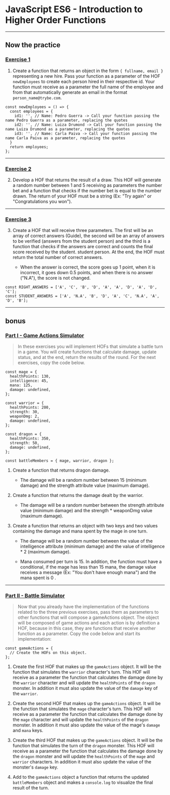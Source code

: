 # JavaScript ES6 - Introduction to Higher Order Functions

---

## Now the practice

### [Exercise 1](./exercise_1.js)

1. Create a function that returns an object in the form `{ fullname, email }` representing a new hire. Pass your function as a parameter of the HOF `newEmployees` to create each person hired in their respective id. Your function must receive as a parameter the full name of the employee and from that automatically generate an email in the format `person_name@trybe.com`.

```
const newEmployees = () => {
  const employees = {
    id1: '', // Name: Pedro Guerra -> Call your function passing the name Pedro Guerra as a parameter, replacing the quotes
    id2: '', // Name: Luiza Drumond -> Call your function passing the name Luiza Drumond as a parameter, replacing the quotes
    id3: '', // Name: Carla Paiva -> Call your function passing the name Carla Paiva as a parameter, replacing the quotes
  }
  return employees;
};
```

---

### [Exercise 2](./exercise_2.js)

2. Develop a HOF that returns the result of a draw. This HOF will generate a random number between 1 and 5 receiving as parameters the number bet and a function that checks if the number bet is equal to the number drawn. The return of your HOF must be a string (Ex: "Try again" or "Congratulations you won").

---

### [Exercise 3](./exercise_3.js)

3. Create a HOF that will receive three parameters. The first will be an array of correct answers (Guide), the second will be an array of answers to be verified (answers from the student person) and the third is a function that checks if the answers are correct and counts the final score received by the student. student person. At the end, the HOF must return the total number of correct answers.

   - When the answer is correct, the score goes up 1 point, when it is incorrect, it goes down 0.5 points, and when there is no answer ("N.A"), the score is not changed.

```
const RIGHT_ANSWERS = ['A', 'C', 'B', 'D', 'A', 'A', 'D', 'A', 'D', 'C'];
const STUDENT_ANSWERS = ['A', 'N.A', 'B', 'D', 'A', 'C', 'N.A', 'A', 'D', 'B'];
```

---

## bonus

### [Part I - Game Actions Simulator](./exercise_4.js)

> In these exercises you will implement HOFs that simulate a battle turn in a game. You will create functions that calculate damage, update status, and at the end, return the results of the round.
> For the next exercises, copy the code below.

```
const mage = {
  healthPoints: 130,
  intelligence: 45,
  mana: 125,
  damage: undefined,
};

const warrior = {
  healthPoints: 200,
  strength: 30,
  weaponDmg: 2,
  damage: undefined,
};

const dragon = {
  healthPoints: 350,
  strength: 50,
  damage: undefined,
};

const battleMembers = { mage, warrior, dragon };
```

1. Create a function that returns dragon damage.

   - The damage will be a random number between 15 (minimum damage) and the strength attribute value (maximum damage).

2. Create a function that returns the damage dealt by the warrior.

   - The damage will be a random number between the strength attribute value (minimum damage) and the strength \* weaponDmg value (maximum damage).

3. Create a function that returns an object with two keys and two values ​​containing the damage and mana spent by the mage in one turn.

   - The damage will be a random number between the value of the intelligence attribute (minimum damage) and the value of intelligence \* 2 (maximum damage).

   - Mana consumed per turn is 15. In addition, the function must have a conditional, if the mage has less than 15 mana, the damage value receives a message (Ex: "You don't have enough mana") and the mana spent is 0 .

---

### [Part II - Battle Simulator](./exercise_4.js)

> Now that you already have the implementation of the functions related to the three previous exercises, pass them as parameters to other functions that will compose a gameActions object. The object will be composed of game actions and each action is by definition a HOF, because in this case, they are functions that receive another function as a parameter.
> Copy the code below and start its implementation:

```
const gameActions = {
  // Create the HOFs on this object.
};
```

1. Create the first HOF that makes up the `gameActions` object. It will be the function that simulates the `warrior` character's turn. This HOF will receive as a parameter the function that calculates the damage done by the `warrior` character and will update the `healthPoints` of the `dragon` monster. In addition it must also update the value of the `damage` key of the `warrior`.

2. Create the second HOF that makes up the `gameActions` object. It will be the function that simulates the `mage` character's turn. This HOF will receive as a parameter the function that calculates the damage done by the `mage` character and will update the `healthPoints` of the `dragon` monster. In addition it must also update the value of the mage's `damage` and `mana` keys.

3. Create the third HOF that makes up the `gameActions` object. It will be the function that simulates the turn of the `dragon` monster. This HOF will receive as a parameter the function that calculates the damage done by the `dragon` monster and will update the `healthPoints` of the `mage` and `warrior` characters. In addition it must also update the value of the monster's `damage` key.

4. Add to the `gameActions` object a function that returns the updated `battleMembers` object and makes a `console.log` to visualize the final result of the turn.
